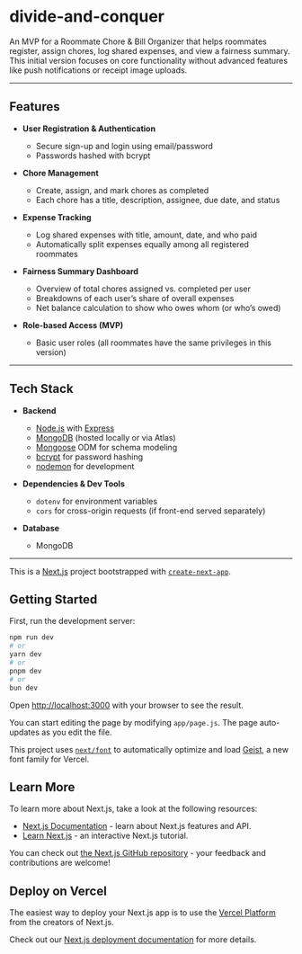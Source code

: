 # divide-and-conquer

An MVP for a Roommate Chore & Bill Organizer that helps roommates register, assign chores, log shared expenses, and view a fairness summary. This initial version focuses on core functionality without advanced features like push notifications or receipt image uploads.

---

## Features

- **User Registration & Authentication**  
  - Secure sign-up and login using email/password  
  - Passwords hashed with bcrypt

- **Chore Management**  
  - Create, assign, and mark chores as completed  
  - Each chore has a title, description, assignee, due date, and status

- **Expense Tracking**  
  - Log shared expenses with title, amount, date, and who paid  
  - Automatically split expenses equally among all registered roommates

- **Fairness Summary Dashboard**  
  - Overview of total chores assigned vs. completed per user  
  - Breakdowns of each user’s share of overall expenses  
  - Net balance calculation to show who owes whom (or who’s owed)

- **Role-based Access (MVP)**  
  - Basic user roles (all roommates have the same privileges in this version)  

---

## Tech Stack

- **Backend**  
  - [Node.js](https://nodejs.org/) with [Express](https://expressjs.com/)  
  - [MongoDB](https://www.mongodb.com/) (hosted locally or via Atlas)  
  - [Mongoose](https://mongoosejs.com/) ODM for schema modeling  
  - [bcrypt](https://www.npmjs.com/package/bcrypt) for password hashing  
  - [nodemon](https://www.npmjs.com/package/nodemon) for development

- **Dependencies & Dev Tools**  
  - `dotenv` for environment variables  
  - `cors` for cross-origin requests (if front-end served separately)  

- **Database**  
  - MongoDB 

---


This is a [Next.js](https://nextjs.org) project bootstrapped with [`create-next-app`](https://github.com/vercel/next.js/tree/canary/packages/create-next-app).

## Getting Started

First, run the development server:

```bash
npm run dev
# or
yarn dev
# or
pnpm dev
# or
bun dev
```

Open [http://localhost:3000](http://localhost:3000) with your browser to see the result.

You can start editing the page by modifying `app/page.js`. The page auto-updates as you edit the file.

This project uses [`next/font`](https://nextjs.org/docs/app/building-your-application/optimizing/fonts) to automatically optimize and load [Geist](https://vercel.com/font), a new font family for Vercel.

## Learn More

To learn more about Next.js, take a look at the following resources:

- [Next.js Documentation](https://nextjs.org/docs) - learn about Next.js features and API.
- [Learn Next.js](https://nextjs.org/learn) - an interactive Next.js tutorial.

You can check out [the Next.js GitHub repository](https://github.com/vercel/next.js) - your feedback and contributions are welcome!

## Deploy on Vercel

The easiest way to deploy your Next.js app is to use the [Vercel Platform](https://vercel.com/new?utm_medium=default-template&filter=next.js&utm_source=create-next-app&utm_campaign=create-next-app-readme) from the creators of Next.js.

Check out our [Next.js deployment documentation](https://nextjs.org/docs/app/building-your-application/deploying) for more details.
